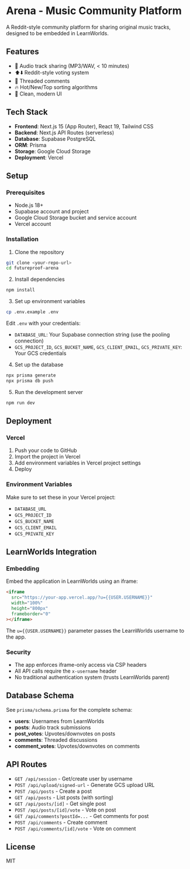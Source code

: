 # Arena - Music Community Platform

A Reddit-style community platform for sharing original music tracks, designed to be embedded in LearnWorlds.

## Features

- 🎵 Audio track sharing (MP3/WAV, < 10 minutes)
- ⬆️⬇️ Reddit-style voting system
- 💬 Threaded comments
- 🔥 Hot/New/Top sorting algorithms
- 🎨 Clean, modern UI

## Tech Stack

- **Frontend**: Next.js 15 (App Router), React 19, Tailwind CSS
- **Backend**: Next.js API Routes (serverless)
- **Database**: Supabase PostgreSQL
- **ORM**: Prisma
- **Storage**: Google Cloud Storage
- **Deployment**: Vercel

## Setup

### Prerequisites

- Node.js 18+
- Supabase account and project
- Google Cloud Storage bucket and service account
- Vercel account

### Installation

1. Clone the repository
```bash
git clone <your-repo-url>
cd futureproof-arena
```

2. Install dependencies
```bash
npm install
```

3. Set up environment variables
```bash
cp .env.example .env
```

Edit `.env` with your credentials:
- `DATABASE_URL`: Your Supabase connection string (use the pooling connection)
- `GCS_PROJECT_ID`, `GCS_BUCKET_NAME`, `GCS_CLIENT_EMAIL`, `GCS_PRIVATE_KEY`: Your GCS credentials

4. Set up the database
```bash
npx prisma generate
npx prisma db push
```

5. Run the development server
```bash
npm run dev
```

## Deployment

### Vercel

1. Push your code to GitHub
2. Import the project in Vercel
3. Add environment variables in Vercel project settings
4. Deploy

### Environment Variables

Make sure to set these in your Vercel project:

- `DATABASE_URL`
- `GCS_PROJECT_ID`
- `GCS_BUCKET_NAME`
- `GCS_CLIENT_EMAIL`
- `GCS_PRIVATE_KEY`

## LearnWorlds Integration

### Embedding

Embed the application in LearnWorlds using an iframe:

```html
<iframe 
  src="https://your-app.vercel.app/?u={{USER.USERNAME}}"
  width="100%"
  height="800px"
  frameborder="0"
></iframe>
```

The `u={{USER.USERNAME}}` parameter passes the LearnWorlds username to the app.

### Security

- The app enforces iframe-only access via CSP headers
- All API calls require the `x-username` header
- No traditional authentication system (trusts LearnWorlds parent)

## Database Schema

See `prisma/schema.prisma` for the complete schema:

- **users**: Usernames from LearnWorlds
- **posts**: Audio track submissions
- **post_votes**: Upvotes/downvotes on posts
- **comments**: Threaded discussions
- **comment_votes**: Upvotes/downvotes on comments

## API Routes

- `GET /api/session` - Get/create user by username
- `POST /api/upload/signed-url` - Generate GCS upload URL
- `POST /api/posts` - Create a post
- `GET /api/posts` - List posts (with sorting)
- `GET /api/posts/[id]` - Get single post
- `POST /api/posts/[id]/vote` - Vote on post
- `GET /api/comments?postId=...` - Get comments for post
- `POST /api/comments` - Create comment
- `POST /api/comments/[id]/vote` - Vote on comment

## License

MIT


